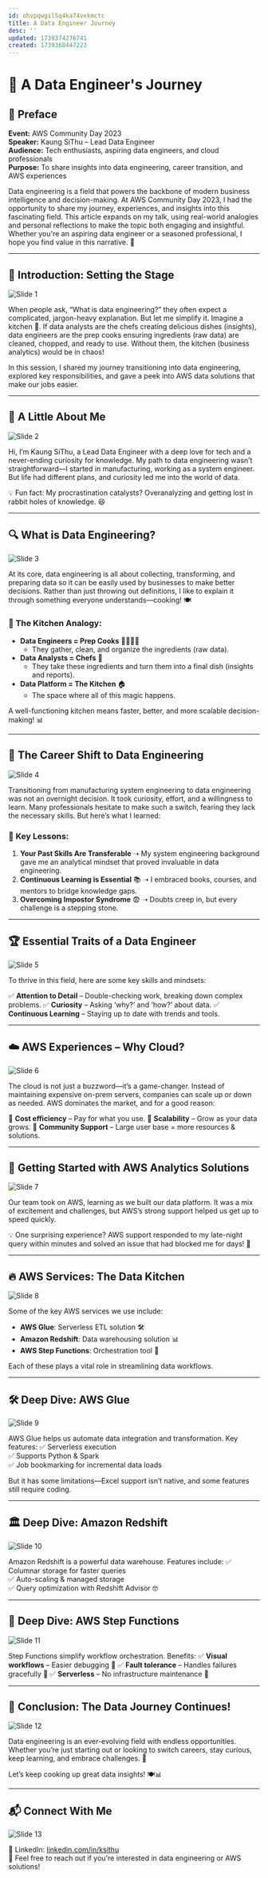 ```yaml
---
id: ohvpqwgil5q4ka74vxkmctc
title: A Data Engineer Journey
desc: ''
updated: 1739374276741
created: 1739368447223
---
```

# 🚀 A Data Engineer's Journey

## 📌 Preface

**Event:** AWS Community Day 2023  
**Speaker:** Kaung SiThu – Lead Data Engineer  
**Audience:** Tech enthusiasts, aspiring data engineers, and cloud professionals  
**Purpose:** To share insights into data engineering, career transition, and AWS experiences

Data engineering is a field that powers the backbone of modern business intelligence and decision-making. At AWS Community Day 2023, I had the opportunity to share my journey, experiences, and insights into this fascinating field. This article expands on my talk, using real-world analogies and personal reflections to make the topic both engaging and insightful. Whether you're an aspiring data engineer or a seasoned professional, I hope you find value in this narrative. 🚀

---

## 🎤 Introduction: Setting the Stage

![Slide 1](path-to-slide-1-image)

When people ask, “What is data engineering?” they often expect a complicated, jargon-heavy explanation. But let me simplify it. Imagine a kitchen 🍳. If data analysts are the chefs creating delicious dishes (insights), data engineers are the prep cooks ensuring ingredients (raw data) are cleaned, chopped, and ready to use. Without them, the kitchen (business analytics) would be in chaos! 

In this session, I shared my journey transitioning into data engineering, explored key responsibilities, and gave a peek into AWS data solutions that make our jobs easier. 

---

## 👤 A Little About Me

![Slide 2](path-to-slide-2-image)

Hi, I’m Kaung SiThu, a Lead Data Engineer with a deep love for tech and a never-ending curiosity for knowledge. My path to data engineering wasn’t straightforward—I started in manufacturing, working as a system engineer. But life had different plans, and curiosity led me into the world of data. 

💡 Fun fact: My procrastination catalysts? Overanalyzing and getting lost in rabbit holes of knowledge. 😆

---

## 🔍 What is Data Engineering?

![Slide 3](path-to-slide-3-image)

At its core, data engineering is all about collecting, transforming, and preparing data so it can be easily used by businesses to make better decisions. Rather than just throwing out definitions, I like to explain it through something everyone understands—cooking! 🍽️

### 🍳 The Kitchen Analogy:
- **Data Engineers = Prep Cooks** 👨‍🍳👩‍🍳
  - They gather, clean, and organize the ingredients (raw data).
- **Data Analysts = Chefs** 🔪
  - They take these ingredients and turn them into a final dish (insights and reports).
- **Data Platform = The Kitchen** 🏠
  - The space where all of this magic happens.

A well-functioning kitchen means faster, better, and more scalable decision-making! 📊

---

## 🔄 The Career Shift to Data Engineering

![Slide 4](path-to-slide-4-image)

Transitioning from manufacturing system engineering to data engineering was not an overnight decision. It took curiosity, effort, and a willingness to learn. Many professionals hesitate to make such a switch, fearing they lack the necessary skills. But here’s what I learned:

### 🎯 Key Lessons:
1. **Your Past Skills Are Transferable** ➝ My system engineering background gave me an analytical mindset that proved invaluable in data engineering.
2. **Continuous Learning is Essential** 📚 ➝ I embraced books, courses, and mentors to bridge knowledge gaps.
3. **Overcoming Impostor Syndrome** 😨 ➝ Doubts creep in, but every challenge is a stepping stone.

---

## 🏆 Essential Traits of a Data Engineer

![Slide 5](path-to-slide-5-image)

To thrive in this field, here are some key skills and mindsets:

✅ **Attention to Detail** – Double-checking work, breaking down complex problems. 
✅ **Curiosity** – Asking ‘why?’ and ‘how?’ about data.
✅ **Continuous Learning** – Staying up to date with trends and tools.

---

## ☁️ AWS Experiences – Why Cloud?

![Slide 6](path-to-slide-6-image)

The cloud is not just a buzzword—it’s a game-changer. Instead of maintaining expensive on-prem servers, companies can scale up or down as needed. AWS dominates the market, and for a good reason:

🔹 **Cost efficiency** – Pay for what you use.
🔹 **Scalability** – Grow as your data grows.
🔹 **Community Support** – Large user base = more resources & solutions.

---

## 🚀 Getting Started with AWS Analytics Solutions

![Slide 7](path-to-slide-7-image)

Our team took on AWS, learning as we built our data platform. It was a mix of excitement and challenges, but AWS’s strong support helped us get up to speed quickly. 

💡 One surprising experience? AWS support responded to my late-night query within minutes and solved an issue that had blocked me for days! 🤯

---

## 🔥 AWS Services: The Data Kitchen

![Slide 8](path-to-slide-8-image)

Some of the key AWS services we use include:

- **AWS Glue**: Serverless ETL solution 🛠️
- **Amazon Redshift**: Data warehousing solution 📊
- **AWS Step Functions**: Orchestration tool 🔄

Each of these plays a vital role in streamlining data workflows. 

---

## 🛠️ Deep Dive: AWS Glue

![Slide 9](path-to-slide-9-image)

AWS Glue helps us automate data integration and transformation. Key features:
✅ Serverless execution  
✅ Supports Python & Spark  
✅ Job bookmarking for incremental data loads  

But it has some limitations—Excel support isn’t native, and some features still require coding. 

---

## 🏛️ Deep Dive: Amazon Redshift

![Slide 10](path-to-slide-10-image)

Amazon Redshift is a powerful data warehouse. Features include:
✅ Columnar storage for faster queries  
✅ Auto-scaling & managed storage  
✅ Query optimization with Redshift Advisor 🤓  

---

## 🔄 Deep Dive: AWS Step Functions

![Slide 11](path-to-slide-11-image)

Step Functions simplify workflow orchestration. Benefits:
✅ **Visual workflows** – Easier debugging 🧐
✅ **Fault tolerance** – Handles failures gracefully 🔄
✅ **Serverless** – No infrastructure maintenance 🚀

---

## 🎯 Conclusion: The Data Journey Continues!

![Slide 12](path-to-slide-12-image)

Data engineering is an ever-evolving field with endless opportunities. Whether you’re just starting out or looking to switch careers, stay curious, keep learning, and embrace challenges. 🌟

Let’s keep cooking up great data insights! 🍽️📊

---

## 📬 Connect With Me

![Slide 13](path-to-slide-13-image)

📍 LinkedIn: [linkedin.com/in/ksithu](https://linkedin.com/in/ksithu)  
💬 Feel free to reach out if you're interested in data engineering or AWS solutions!

